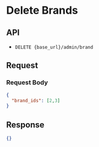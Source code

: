 # Delete Brands

## API

- `DELETE {base_url}/admin/brand`

## Request

### Request Body

```json
{
  "brand_ids": [2,3]
}
```


## Response

```json
{}
```
